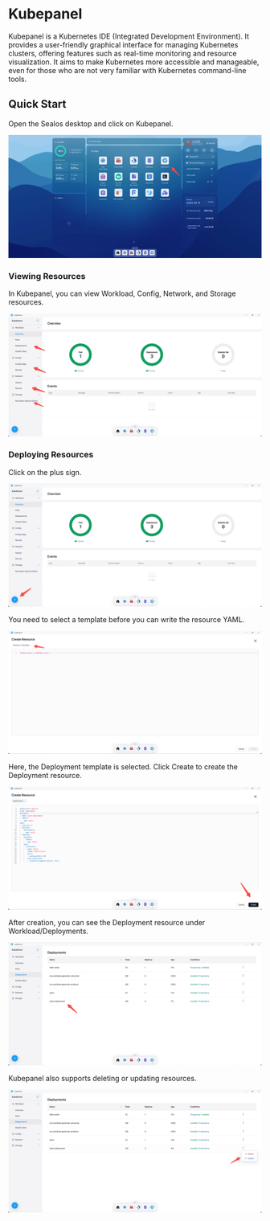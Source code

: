 # Kubepanel

Kubepanel is a Kubernetes IDE (Integrated Development Environment). It provides a user-friendly graphical interface for
managing Kubernetes clusters, offering features such as real-time monitoring and resource visualization. It aims to make
Kubernetes more accessible and manageable, even for those who are not very familiar with Kubernetes command-line tools.

## Quick Start

Open the Sealos desktop and click on Kubepanel.

![](./images/kubepanel-1.png)

### Viewing Resources

In Kubepanel, you can view Workload, Config, Network, and Storage resources.

![](./images/kubepanel-2.png)

### Deploying Resources

Click on the plus sign.

![](./images/kubepanel-3.png)

You need to select a template before you can write the resource YAML.

![](./images/kubepanel-4.png)

Here, the Deployment template is selected. Click Create to create the Deployment resource.

![](./images/kubepanel-5.png)

After creation, you can see the Deployment resource under Workload/Deployments.

![](./images/kubepanel-6.png)

Kubepanel also supports deleting or updating resources.

![](./images/kubepanel-7.png)
